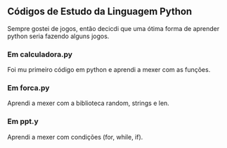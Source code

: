 ## Códigos de Estudo da Linguagem Python

<p>Sempre gostei de jogos, então decicdi que uma ótima forma de aprender python seria fazendo alguns jogos.</p>

<h3>Em calculadora.py</h3>
<p>Foi mu primeiro código em python e aprendi a mexer com as funções.</p>

<h3>Em forca.py</h3>
<p>Aprendi a mexer com a biblioteca random, strings e len.</p>

<h3>Em ppt.y</h3>
<p>Aprendi a mexer com condições (for, while, if).</p>
